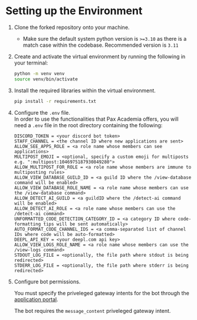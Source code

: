 # Setting up the Environment

1. Clone the forked repository onto your machine.

   - Make sure the default system python version is `>=3.10` as there is a match case within the codebase. Recommended version is `3.11`

2. Create and activate the virtual environment by running the following in your terminal:

   ```bash
   python -m venv venv
   source venv/bin/activate
   ```

3. Install the required libraries within the virtual environment.

   ```bash
   pip install -r requirements.txt
   ```

<!-- While the user can't run the exact Pax-Academia bot, this .env file is to configure their bot with the same functionality as Pax-Academia -->

4. Configure the `.env` file.  
   In order to use the functionalities that Pax Academia offers, you will need a `.env` file in the root directory containing the following:

   ```env
   DISCORD_TOKEN = <your discord bot token>
   STAFF_CHANNEL = <the channel ID where new applications are sent>
   ALLOW_SEE_APPS_ROLE = <a role name whose members can see applications>
   MULTIPOST_EMOJI = <optional, specify a custom emoji for multiposts e.g. ":multipost:1046975187930849280">
   ALLOW_MULTIPOST_FOR_ROLE = <a role name whose members are immune to multiposting rules>
   ALLOW_VIEW_DATABASE_GUILD_ID = <a guild ID where the /view-database command will be enabled>
   ALLOW_VIEW_DATABASE_ROLE_NAME = <a role name whose members can use the /view-database command>
   ALLOW_DETECT_AI_GUILD = <a guildID where the /detect-ai command will be enabled>
   ALLOW_DETECT_AI_ROLE = <a role name whose members can use the /detect-ai command>
   UNFORMATTED_CODE_DETECTION_CATEGORY_ID = <a category ID where code-formatting tips will be sent automatically>
   AUTO_FORMAT_CODE_CHANNEL_IDS = <a comma-separated list of channel IDs where code will be auto-formatted>
   DEEPL_API_KEY = <your deepl.com api key>
   ALLOW_VIEW_LOGS_ROLE_NAME = <a role name whose members can use the /view-logs command>
   STDOUT_LOG_FILE = <optionally, the file path where stdout is being redirected>
   STDERR_LOG_FILE = <optionally, the file path where stderr is being redirected>
   ```

5. Configure bot permissions.

   You must specify the priveleged gateway intents for the bot through the [application portal](https://discord.com/developers/applications).

   The bot requires the `message_content` priveleged gateway intent.
